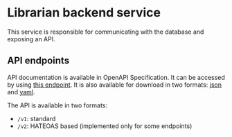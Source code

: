 # Librarian backend service

This service is responsible for communicating with the database and exposing an API.


## API endpoints

API documentation is available in OpenAPI Specification. It can be accessed by using [this endpoint](http://localhost:8080/api/docs).
It is also available for download in two formats: [json](http://localhost:8080/api/docs/download) and [yaml](http://localhost:8080/api/docs/download.yaml).

The API is available in two formats:
- `/v1`: standard
- `/v2`: HATEOAS based (implemented only for some endpoints)
